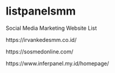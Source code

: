 # listpanelsmm
Social Media Marketing Website List
<p>https://irvankedesmm.co.id/</p>
<p>https://sosmedonline.com/</p>
<p>https://www.inferpanel.my.id/homepage/</p>
